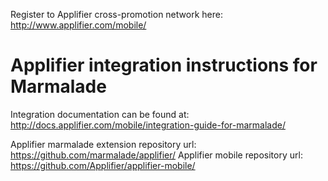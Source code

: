 Register to Applifier cross-promotion network here: http://www.applifier.com/mobile/ 

# Applifier integration instructions for Marmalade #

Integration documentation can be found at: http://docs.applifier.com/mobile/integration-guide-for-marmalade/

Applifier marmalade extension repository url: https://github.com/marmalade/applifier/
Applifier mobile repository url: https://github.com/Applifier/applifier-mobile/
